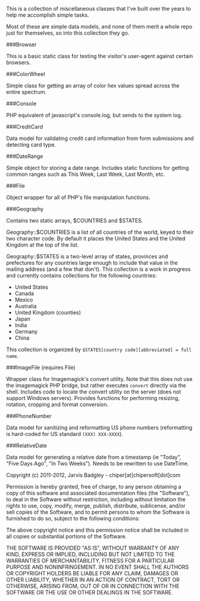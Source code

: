 This is a collection of miscellaneous classes that I've built over the years to help me accomplish simple tasks.  

Most of these are simple data models, and none of them merit a whole repo just for themselves, so into this collection they go.

###Browser

This is a basic static class for testing the visitor's user-agent against certain browsers.

###ColorWheel

Simple class for getting an array of color hex values spread across the entire spectrum.

###Console

PHP equivalent of javascript's console.log, but sends to the system log.

###CreditCard

Data model for validating credit card information from form submissions and detecting card type.

###DateRange

Simple object for storing a date range.  Includes static functions for getting common ranges such as This Week, Last Week, Last Month, etc.

###File

Object wrapper for all of PHP's file manipulation functions.

###Geography

Contains two static arrays, $COUNTRIES and $STATES.  

Geography::$COUNTRIES is a list of all countries of the world, keyed to their two character code. By default it places the United States and the United Kingdom at the top of the list.

Geography::$STATES is a two-level array of states, provinces and prefectures for any countries large enough to include that value in the mailing address (and a few that don't).  This collection is a work in progress and currently contains collections for the following countries:

- United States
- Canada
- Mexico
- Australia
- United Kingdom (counties)
- Japan
- India
- Germany
- China

This collection is organized by `$STATES[country code][abbreviated] = full name`.

###ImageFile (requires File)

Wrapper class for Imagemagick's convert utility. Note that this does not use the imagemagick PHP bridge, but rather executes `convert` directly via the shell.  Includes code to locate the convert utility on the server (does not support Windows servers).  Provides functions for performing resizing, rotation, cropping and format conversion.

###PhoneNumber

Data model for sanitizing and reformatting US phone numbers (reformatting is hard-coded for US standard `(XXX) XXX-XXXX`).

###RelativeDate

Data model for generating a relative date from a timestamp (ie "Today", "Five Days Ago", "In Two Weeks").  Needs to be rewritten to use DateTime.


Copyright (c) 2011-2012, Jarvis Badgley - chiper[at]chipersoft[dot]com

Permission is hereby granted, free of charge, to any person obtaining
a copy of this software and associated documentation files (the
"Software"), to deal in the Software without restriction, including
without limitation the rights to use, copy, modify, merge, publish,
distribute, sublicense, and/or sell copies of the Software, and to
permit persons to whom the Software is furnished to do so, subject to
the following conditions:

The above copyright notice and this permission notice shall be
included in all copies or substantial portions of the Software.

THE SOFTWARE IS PROVIDED "AS IS", WITHOUT WARRANTY OF ANY KIND,
EXPRESS OR IMPLIED, INCLUDING BUT NOT LIMITED TO THE WARRANTIES OF
MERCHANTABILITY, FITNESS FOR A PARTICULAR PURPOSE AND
NONINFRINGEMENT. IN NO EVENT SHALL THE AUTHORS OR COPYRIGHT HOLDERS BE
LIABLE FOR ANY CLAIM, DAMAGES OR OTHER LIABILITY, WHETHER IN AN ACTION
OF CONTRACT, TORT OR OTHERWISE, ARISING FROM, OUT OF OR IN CONNECTION
WITH THE SOFTWARE OR THE USE OR OTHER DEALINGS IN THE SOFTWARE.

